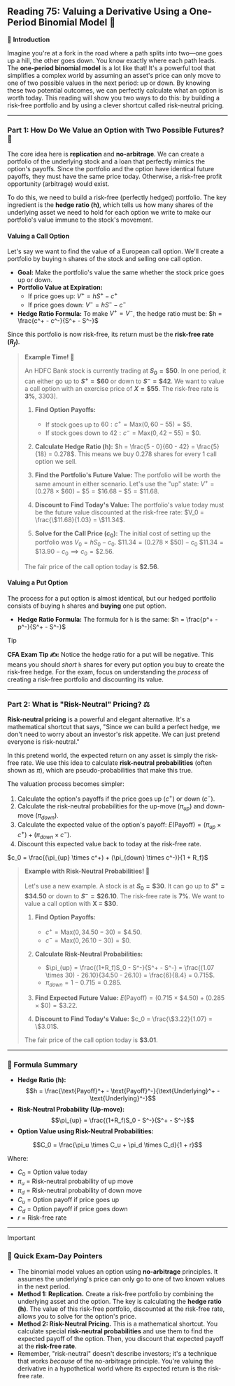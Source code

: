## Reading 75: Valuing a Derivative Using a One-Period Binomial Model 🌳

🎯 **Introduction**

Imagine you're at a fork in the road where a path splits into two—one goes up a hill, the other goes down. You know exactly where each path leads. The **one-period binomial model** is a lot like that! It's a powerful tool that simplifies a complex world by assuming an asset's price can only move to one of two possible values in the next period: up or down. By knowing these two potential outcomes, we can perfectly calculate what an option is worth today. This reading will show you two ways to do this: by building a risk-free portfolio and by using a clever shortcut called risk-neutral pricing.

---

### Part 1: How Do We Value an Option with Two Possible Futures? 🤔

The core idea here is **replication** and **no-arbitrage**. We can create a portfolio of the underlying stock and a loan that perfectly mimics the option's payoffs. Since the portfolio and the option have identical future payoffs, they must have the same price today. Otherwise, a risk-free profit opportunity (arbitrage) would exist.

To do this, we need to build a risk-free (perfectly hedged) portfolio. The key ingredient is the **hedge ratio (h)**, which tells us how many shares of the underlying asset we need to hold for each option we write to make our portfolio's value immune to the stock's movement.

#### **Valuing a Call Option**

Let's say we want to find the value of a European call option. We'll create a portfolio by buying `h` shares of the stock and selling one call option.

* **Goal:** Make the portfolio's value the same whether the stock price goes up or down.
* **Portfolio Value at Expiration:**
    * If price goes up: $V^+ = hS^+ - c^+$
    * If price goes down: $V^- = hS^- - c^-$
* **Hedge Ratio Formula:** To make $V^+ = V^-$, the hedge ratio must be:
    $h = \frac{c^+ - c^-}{S^+ - S^-}$

Since this portfolio is now risk-free, its return must be the **risk-free rate ($R_f$)**.

> **Example Time! 🧮**
>
> An HDFC Bank stock is currently trading at **$S_0 = \$50$**. In one period, it can either go up to **$S^+ = \$60$** or down to **$S^- = \$42$**. We want to value a call option with an exercise price of **$X = \$55$**. The risk-free rate is **3%**, 3303].
>
> 1.  **Find Option Payoffs:**
>     * If stock goes up to $60: c^+ = \text{Max}(0, 60 - 55) = \$5$.
>     * If stock goes down to $42: c^- = \text{Max}(0, 42 - 55) = \$0$.
>
> 2.  **Calculate Hedge Ratio (h):**
>     $h = \frac{5 - 0}{60 - 42} = \frac{5}{18} = 0.278$.
>     This means we buy 0.278 shares for every 1 call option we sell.
>
> 3.  **Find the Portfolio's Future Value:**
>     The portfolio will be worth the same amount in either scenario. Let's use the "up" state:
>     $V^+ = (0.278 \times \$60) - \$5 = \$16.68 - \$5 = \$11.68$.
>
> 4.  **Discount to Find Today's Value:**
>     The portfolio's value today must be the future value discounted at the risk-free rate:
>     $V_0 = \frac{\$11.68}{1.03} = \$11.34$.
>
> 5.  **Solve for the Call Price ($c_0$):**
>     The initial cost of setting up the portfolio was $V_0 = hS_0 - c_0$.
>     $\$11.34 = (0.278 \times \$50) - c_0$
>     $\$11.34 = \$13.90 - c_0 \implies c_0 = \$2.56$.
>
> The fair price of the call option today is **$2.56**.

#### **Valuing a Put Option**

The process for a put option is almost identical, but our hedged portfolio consists of buying `h` shares and **buying** one put option.

* **Hedge Ratio Formula:** The formula for `h` is the same:
    $h = \frac{p^+ - p^-}{S^+ - S^-}$

> [!TIP]
> **CFA Exam Tip ✍️:** Notice the hedge ratio for a put will be negative. This means you should *short* `h` shares for every put option you buy to create the risk-free hedge. For the exam, focus on understanding the *process* of creating a risk-free portfolio and discounting its value.

---

### Part 2: What is "Risk-Neutral" Pricing? ⚖️

**Risk-neutral pricing** is a powerful and elegant alternative. It's a mathematical shortcut that says, "Since we can build a perfect hedge, we don't need to worry about an investor's risk appetite. We can just pretend everyone is risk-neutral." 

In this pretend world, the expected return on any asset is simply the risk-free rate. We use this idea to calculate **risk-neutral probabilities** (often shown as $\pi$), which are pseudo-probabilities that make this true.

The valuation process becomes simpler:
1.  Calculate the option's payoffs if the price goes up ($c^+$) or down ($c^-$).
2.  Calculate the risk-neutral probabilities for the up-move ($\pi_{up}$) and down-move ($\pi_{down}$).
3.  Calculate the expected value of the option's payoff: $E(\text{Payoff}) = (\pi_{up} \times c^+) + (\pi_{down} \times c^-)$.
4.  Discount this expected value back to today at the risk-free rate.

$c_0 = \frac{(\pi_{up} \times c^+) + (\pi_{down} \times c^-)}{1 + R_f}$

> **Example with Risk-Neutral Probabilities! 🧮**
>
> Let's use a new example. A stock is at **$S_0 = \$30$**. It can go up to **$S^+ = \$34.50$** or down to **$S^- = \$26.10$**. The risk-free rate is **7%**. We want to value a call option with **X = $30**.
>
> 1.  **Find Option Payoffs:**
>     * $c^+ = \text{Max}(0, 34.50 - 30) = \$4.50$.
>     * $c^- = \text{Max}(0, 26.10 - 30) = \$0$.
>
> 2.  **Calculate Risk-Neutral Probabilities:**
>     * $\pi_{up} = \frac{(1+R_f)S_0 - S^-}{S^+ - S^-} = \frac{(1.07 \times 30) - 26.10}{34.50 - 26.10} = \frac{6}{8.4} = 0.715$.
>     * $\pi_{down} = 1 - 0.715 = 0.285$.
>
> 3.  **Find Expected Future Value:**
>     $E(\text{Payoff}) = (0.715 \times \$4.50) + (0.285 \times \$0) = \$3.22$.
>
> 4.  **Discount to Find Today's Value:**
>     $c_0 = \frac{\$3.22}{1.07} = \$3.01$.
>
> The fair price of the call option today is **$3.01**.

---

### 🧪 Formula Summary

* **Hedge Ratio (h):**
    $$h = \frac{\text{Payoff}^+ - \text{Payoff}^-}{\text{Underlying}^+ - \text{Underlying}^-}$$
* **Risk-Neutral Probability (Up-move):**
    $$\pi_{up} = \frac{(1+R_f)S_0 - S^-}{S^+ - S^-}$$
* **Option Value using Risk-Neutral Probabilities:**

$$C_0 = \frac{\pi_u \times C_u + \pi_d \times C_d}{1 + r}$$

Where:
- $C_0$ = Option value today
- $\pi_u$ = Risk-neutral probability of up move
- $\pi_d$ = Risk-neutral probability of down move  
- $C_u$ = Option payoff if price goes up
- $C_d$ = Option payoff if price goes down
- $r$ = Risk-free rate

---

> [!IMPORTANT]
> ### 🎯 Quick Exam-Day Pointers
>
> * The binomial model values an option using **no-arbitrage** principles. It assumes the underlying's price can only go to one of two known values in the next period.
> * **Method 1: Replication.** Create a risk-free portfolio by combining the underlying asset and the option. The key is calculating the **hedge ratio (h)**. The value of this risk-free portfolio, discounted at the risk-free rate, allows you to solve for the option's price.
> * **Method 2: Risk-Neutral Pricing.** This is a mathematical shortcut. You calculate special **risk-neutral probabilities** and use them to find the expected payoff of the option. Then, you discount that expected payoff at the **risk-free rate**.
> * Remember, "risk-neutral" doesn't describe investors; it's a technique that works *because* of the no-arbitrage principle. You're valuing the derivative in a hypothetical world where its expected return is the risk-free rate.